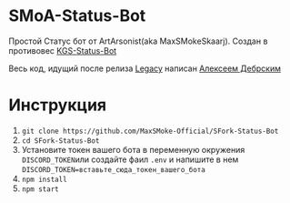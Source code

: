 # SMoA-Status-Bot
Простой Статус бот от ArtArsonist(aka MaxSMokeSkaarj).
Создан в противовес [KGS-Status-Bot](https://github.com/KGStudiosX/KGS-Status)

Весь код, идущий после релиза [Legacy](https://github.com/MaxSMoke-Official/SFork-Status-Bot/releases/tag/legacy) написан [Алексеем Дебрским](https://t.me/debrsky)

# Инструкция
1. `git clone https://github.com/MaxSMoke-Official/SFork-Status-Bot`
2. `cd SFork-Status-Bot`
3. Установите токен вашего бота в переменную окружения `DISCORD_TOKEN`или создайте фаил `.env` и напишите в нем `DISCORD_TOKEN=вставьте_сюда_токен_вашего_бота`
4. `npm install`
5. `npm start`
